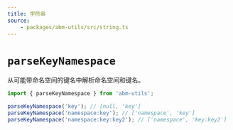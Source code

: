 ```yaml
---
title: 字符串
source:
	- packages/abm-utils/src/string.ts
---
```


# `parseKeyNamespace`
从可能带命名空间的键名中解析命名空间和键名。

```ts
import { parseKeyNamespace } from 'abm-utils';

parseKeyNamespace('key'); // [null, 'key']
parseKeyNamespace('namespace:key'); // ['namespace', 'key']
parseKeyNamespace('namespace:key:key2'); // ['namespace', 'key:key2']
```
